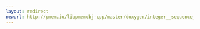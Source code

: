 ```yaml
---
layout: redirect
newurl: http://pmem.io/libpmemobj-cpp/master/doxygen/integer__sequence_8hpp.html
---
```

